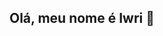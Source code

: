 ## Olá, meu nome é Iwri 👋

<!--
**Iwri/Iwri** is a ✨ _special_ ✨ repository because its `README.md` (this file) appears on your GitHub profile.

Here are some ideas to get you started:

- 🔭 I’m currently working on ...
- 🌱 I’m currently learning ...
- 👯 I’m looking to collaborate on ...
- 💬 Ask me about ...
- 😄 Pronouns: ...
- ⚡ Fun fact: ...
-->
<div>
  <a href=
    <img height="180em" src="https://github-readme-stats.vercel.app/api?username=Iwri&show_icons=true&theme=dark&include_all_commits=true&count_private=true"/>
</div>

